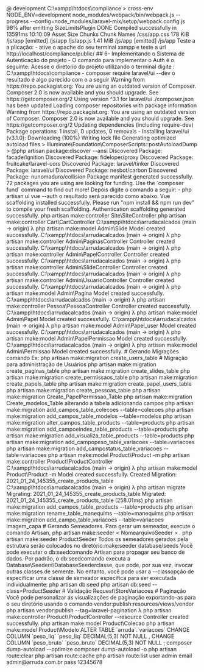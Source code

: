 <? php
## 1 - Ambiente de Desenvolvimento Atualizando/instalando o Laravel
- Instale o Composer
    https://getcomposer.org/download/

- Atualize/Instale o NOJE.JS
    https://nodejs.org/en/download/   instale a versão LTS equivalente ao seu sistema operacional.

- Faça o Download do Composer: # instale ou atualize.

- Baixe o cmder -  É um emulador de console

https://cmder.en.softonic.com/

- instale o vscode

    https://code.visualstudio.com/download

- instale o xampp

    https://www.apachefriends.org/pt_br/download.html

    (não ative o mysql do xampp)

- instale o Mysql 8x.
    https://www.mysql.com/downloads/

    durante o processo de instalação já ative o MySQL Workbench,
     Gerenciador de Banco de dados nativo do Mysql

## 2 - Instalando / atualizando o Laravel

  -  composer global require laravel/installer
λ php -v
PHP 7.4.8 (cli) (built: Jul  9 2020 11:30:39) ( ZTS Visual C++ 2017 x64 )
Copyright (c) The PHP Group
Zend Engine v3.4.0, Copyright (c) Zend Technologies
    with Xdebug v2.8.1, Copyright (c) 2002-2019, by Derick Rethans

## 3 -  Criando o projeto
Composer version 2.0.8 2020-12-03 17:20:38
PHP 7.4.8 (cli) (built: Jul  9 2020 11:30:39) ( ZTS Visual C++ 2017 x64 )

composer create-project laravel/laravel arrudacalcados

Application key set successfully.

## 4- Configurando o Banco de dados MSQL para o projeto

No seu SGBD crie o banco de dados

  - CREATE SCHEMA `arruda` DEFAULT CHARACTER SET utf8mb4 ;

## Utilize VsCode

adicione o local do diretório como workspace

C:\xampp\htdocs\arrudacalcados

- No diretorio do projeto criado no arquivo .env, atualize suas conexoes de banco de dados ex:

# .ENV

DB_CONNECTION=mysql
DB_HOST=127.0.0.1
DB_PORT=3306
DB_DATABASE=arruda
DB_USERNAME=root
DB_PASSWORD=seupass

## 5- Demais configurações

## a) - Instalando o  NPM

utilize o terminal Cmander ou outro da preferência

    - mpm install
    se não funcionar digite:
    - npm install --global cross-env
    Em seguida execute novamente o comando.
    - npm install

    obs: Se mesmo assim não funcionar:
        Invoque o nmp a partir do prompt do DOS, como administrador, pelo Bash 
        ou pelo powershell.
        Com o comando CMD.exe para abrir um prompt inline do DOS, faça seu trabalho
         com nmp conforme descrito acima e use exit para sair do DOS.

         - npm install --global cross-env
        Em seguida execute novamente o comando.
        -  npm install
        se ao instalar tiver aviso de vulnerabilidade execute o comando :
        - npm audit fix

 ## b) Habilitando as configurações de CSS

    Execute o comando:

     -  npm run dev

    o resultado será algo parecido com isso a seguir.

> @ development C:\xampp\htdocs\compliance
> cross-env NODE_ENV=development node_modules/webpack/bin/webpack.js --progress --config=node_modules/laravel-mix/setup/webpack.config.js

98% after emitting SizeLimitsPlugin
 DONE  Compiled successfully in 13591ms                                                      10:10:09
       Asset      Size   Chunks             Chunk Names
/css/app.css   178 KiB  /js/app  [emitted]  /js/app
  /js/app.js  1.41 MiB  /js/app  [emitted]  /js/app

Teste a a plicação:
- ative o apache do seu terminal xampp e  teste a url

  http://localhost/compliance/public/

## 6- Implementando o Sistema de Autenticação do projeto

- O comando para implementar o Auth é o seguinte:
    Acesse o diretorio do projeto utilizando o terminal digite :
    C:\xampp\htdocs\compliance

    - composer require laravel/ui --dev

o resultado é algo parecido com o a seguir

Warning from https://repo.packagist.org: You are using an outdated version of Composer. 
Composer 2.0 is now available and you should upgrade. See https://getcomposer.org/2
Using version ^3.1 for laravel/ui
./composer.json has been updated
Loading composer repositories with package information
Warning from https://repo.packagist.org: You are using an outdated version of Composer. 
Composer 2.0 is now available and you should upgrade. See https://getcomposer.org/2
Updating dependencies (including require-dev)
Package operations: 1 install, 0 updates, 0 removals
  - Installing laravel/ui (v3.1.0): Downloading (100%)
Writing lock file
Generating optimized autoload files
> Illuminate\Foundation\ComposerScripts::postAutoloadDump
> @php artisan package:discover --ansi
Discovered Package: facade/ignition
Discovered Package: fideloper/proxy
Discovered Package: fruitcake/laravel-cors
Discovered Package: laravel/tinker
Discovered Package: laravel/ui
Discovered Package: nesbot/carbon
Discovered Package: nunomaduro/collision
Package manifest generated successfully.
72 packages you are using are looking for funding.
Use the `composer fund` command to find out more!

Depois digite o comando a seguir:

    - php artisan ui vue --auth

o resultado será parecido como abaixo.

Vue scaffolding installed successfully.
Please run "npm install && npm run dev" to compile your fresh scaffolding.
Authentication scaffolding generated successfully.

 php artisan make:controller Site\SiteController
 php artisan make:controller Cart\CartController
 C:\xampp\htdocs\arrudacalcados (main -> origin)
 λ php artisan make:model Admin\Slide
 Model created successfully.
 
 
 
 C:\xampp\htdocs\arrudacalcados (main -> origin)
 λ php artisan make:controller Admin\PaginasController
 Controller created successfully.
 
 C:\xampp\htdocs\arrudacalcados (main -> origin)
 λ php artisan make:controller Admin\PapelController
 Controller created successfully.
 
 C:\xampp\htdocs\arrudacalcados (main -> origin)
 λ php artisan make:controller Admin\SlideController
 Controller created successfully.
 
 C:\xampp\htdocs\arrudacalcados (main -> origin)
 λ php artisan make:controller Admin\UsuarioController
 Controller created successfully.
 
 C:\xampp\htdocs\arrudacalcados (main -> origin)
 λ php artisan make:model Admin\Pagina
 Model created successfully.
 
 C:\xampp\htdocs\arrudacalcados (main -> origin)
 λ php artisan make:controller Pessoa\PessoaController
 Controller created successfully.
 
 C:\xampp\htdocs\arrudacalcados (main -> origin)
 λ php artisan make:model Admin\Papel
 Model created successfully.
 
 C:\xampp\htdocs\arrudacalcados (main -> origin)
 λ php artisan make:model Admin\Papel_user
 Model created successfully.
 
 C:\xampp\htdocs\arrudacalcados (main -> origin)
 λ php artisan make:model Admin\PapelPermissao
 Model created successfully.
 
 C:\xampp\htdocs\arrudacalcados (main -> origin)
 λ php artisan make:model Admin\Permissao
 Model created successfully.
 
 # Gerando Migrações comando Ex:  php artisan make:migration create_users_table
 # Migração para administração de Usuários
 
 php artisan make:migration create_paginas_table
 php artisan make:migration create_slides_table

 php artisan make:migration create_permissaos_table
 php artisan make:migration create_papels_table
 php artisan make:migration create_papel_users_table
 php artisan make:migration create_pessoas_table
 php artisan make:migration Create_PapelPermissao_Table
  php artisan make:migration Create_modelos_Table
  
 alterando a tabela  adicionando campos
 php artisan make:migration add_campos_table_colecoes --table=colecoes
 php artisan make:migration add_campos_table_modelos --table=modelos
 
 php artisan make:migration alter_campos_table_products --table=products
 php artisan make:migration add_campoeindex_table_products --table=products
 php artisan make:migration add_visualiza_table_products --table=products
 
 php artisan make:migration add_campopeso_table_variacoes --table=variacoes
 php artisan make:migration add_campostatus_table_variacoes --table=variacoes
 
 
 php artisan make:model Product\Product -m
 php artisan make:controller Product\ProductController

C:\xampp\htdocs\arrudacalcados (main -> origin)
λ php artisan make:model Product\Product -m
Model created successfully.
Created Migration: 2021_01_24_145355_create_products_table

C:\xampp\htdocs\arrudacalcados (main -> origin)
λ php artisan migrate
Migrating: 2021_01_24_145355_create_products_table
Migrated:  2021_01_24_145355_create_products_table (258.01ms)

 php artisan make:migration add_campos_table_products --table=products
 php artisan make:migration rename_table_manequims --table=manequims
 
  php artisan make:migration add_campo_table_variacoes --table=variacoes
 imagem_capa

 
 # Gerando Semeadores.
 Para gerar um semeador, execute o comando Artisan,
 php artisan make:seeder < NomearquivoSeeder > .
 
  php artisan make:seeder ProductSeeder

 
 Todos os semeadores gerados pela estrutura serão colocados no diretório:make:seeder database/seeds
 
 Você pode executar o db:seedcomando Artisan para propagar seu banco de dados. Por padrão, o
  db:seedcomando executa a Database\Seeders\DatabaseSeederclasse, que pode, por sua vez, 
  invocar outras classes de semente. No entanto, você pode usar a --classopção de 
  especificar uma classe de semeador específica para ser executada individualmente:
 
 php artisan db:seed
 
 php artisan db:seed --class=ProductSeeder
 
 
 # Validação
  Request\StoreVariacoes  
   
 # Paginação
 Você pode personalizar as visualizações de paginação exportando-as
 para o seu diretório usando o comando vendor:publish:resources/views/vendor
 php artisan vendor:publish --tag=laravel-pagination
 
 
 
 λ php artisan make:controller Product\ProductController --resource
 Controller created successfully.
 

  php artisan make:model Product\Colecao
  php artisan make:model Product\Modelo
  

 
ALTER TABLE `arruda`.`variacoes` 
CHANGE COLUMN `peso_liq` `peso_liq` DECIMAL(5,3) NOT NULL ,
CHANGE COLUMN `peso_bruto` `peso_bruto` DECIMAL(5,3) NOT NULL ;

 
composer dump-autoload --optimize
composer dump-autoload -o
php artisan route:clear
php artisan route:cache
php artisan route:list


user admin
email admin@arruda.com.br
pass 12345678
